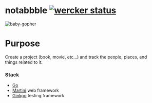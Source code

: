 notabbble [![wercker status](https://app.wercker.com/status/79d05a8acff7023b441b7a8a1e7d991b "wercker status")](https://app.wercker.com/project/bykey/79d05a8acff7023b441b7a8a1e7d991b)
=========
[![baby-gopher](https://raw2.github.com/drnic/babygopher-site/gh-pages/images/babygopher-badge.png)](http://www.babygopher.org)

# Purpose
Create a project (book, movie, etc...) and track the people, places, and things related to it.

### Stack
- [Go](Http://www.golang.org)
- [Martini](http://martini.codegangsta.io/) web framework
- [Ginkgo](http://onsi.github.io/ginkgo/) testing framework
